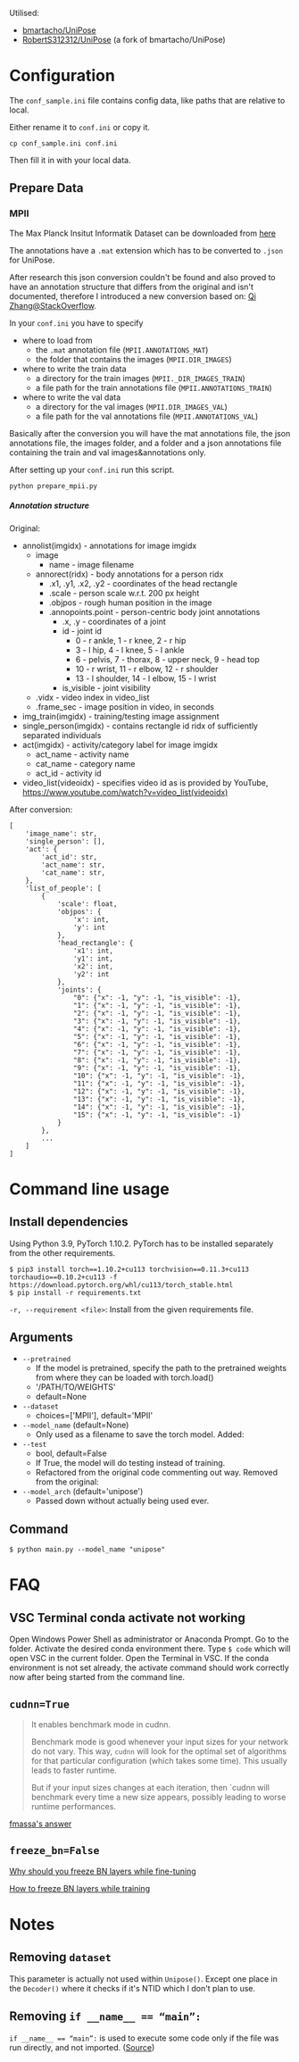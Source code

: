 Utilised:
- [bmartacho/UniPose](https://github.com/bmartacho/UniPose)
- [RobertS312312/UniPose](https://github.com/RobertS312312/UniPose) (a fork of bmartacho/UniPose)

# Configuration

The `conf_sample.ini` file contains config data, like paths that are relative to local.

Either rename it to `conf.ini` or copy it.
```
cp conf_sample.ini conf.ini
```
Then fill it in with your local data.

## Prepare Data

### MPII

The Max Planck Insitut Informatik Dataset can be downloaded from [here](http://human-pose.mpi-inf.mpg.de/#download)

The annotations have a `.mat` extension which has to be converted to `.json` for UniPose.

After research this json conversion couldn't be found and also proved to have an annotation structure that differs from the original and isn't documented, therefore I introduced a new conversion based on: [Qi Zhang@StackOverflow](https://stackoverflow.com/a/61074404/13497164).

In your `conf.ini` you have to specify

* where to load from
    * the `.mat` annotation file (`MPII.ANNOTATIONS_MAT`)
    * the folder that contains the images (`MPII.DIR_IMAGES`)
* where to write the train data
    * a directory for the train images (`MPII._DIR_IMAGES_TRAIN`)
    * a file path for the train annotations file (`MPII.ANNOTATIONS_TRAIN`)
* where to write the val data
    * a directory for the val images (`MPII.DIR_IMAGES_VAL`)
    * a file path for the val annotations file (`MPII.ANNOTATIONS_VAL`)

Basically after the conversion you will have the mat annotations file, the json annotations file, the images folder, and a folder and a json annotations file containing the train and val images&annotations only.

After setting up your `conf.ini` run this script.
```
python prepare_mpii.py
```

##### Annotation structure

Original:

* annolist(imgidx) - annotations for image imgidx
    * image
        * name - image filename
    * annorect(ridx) - body annotations for a person ridx
        * .x1, .y1, .x2, .y2 - coordinates of the head rectangle
        * .scale - person scale w.r.t. 200 px height
        * .objpos - rough human position in the image
        * .annopoints.point - person-centric body joint annotations
            * .x, .y - coordinates of a joint
            * id - joint id 
                * 0 - r ankle, 1 - r knee, 2 - r hip
                * 3 - l hip, 4 - l knee, 5 - l ankle
                * 6 - pelvis, 7 - thorax, 8 - upper neck, 9 - head top
                * 10 - r wrist, 11 - r elbow, 12 - r shoulder
                * 13 - l shoulder, 14 - l elbow, 15 - l wrist
            * is_visible - joint visibility
    * .vidx - video index in video_list
    * .frame_sec - image position in video, in seconds
* img_train(imgidx) - training/testing image assignment
* single_person(imgidx) - contains rectangle id ridx of sufficiently separated individuals
* act(imgidx) - activity/category label for image imgidx
    * act_name - activity name
    * cat_name - category name
    * act_id - activity id
* video_list(videoidx) - specifies video id as is provided by YouTube, https://www.youtube.com/watch?v=video_list(videoidx)

After conversion:
```
[
    'image_name': str,
    'single_person': [],
    'act': {
        'act_id': str,
        'act_name': str,
        'cat_name': str,
    },
    'list_of_people': [
        {
            'scale': float,
            'objpos': {
                'x': int,
                'y': int
            },
            'head_rectangle': {
                'x1': int,
                'y1': int,
                'x2': int,
                'y2': int
            },
            'joints': {
                "0": {"x": -1, "y": -1, "is_visible": -1},
                "1": {"x": -1, "y": -1, "is_visible": -1},
                "2": {"x": -1, "y": -1, "is_visible": -1},
                "3": {"x": -1, "y": -1, "is_visible": -1},
                "4": {"x": -1, "y": -1, "is_visible": -1},
                "5": {"x": -1, "y": -1, "is_visible": -1},
                "6": {"x": -1, "y": -1, "is_visible": -1},
                "7": {"x": -1, "y": -1, "is_visible": -1},
                "8": {"x": -1, "y": -1, "is_visible": -1},
                "9": {"x": -1, "y": -1, "is_visible": -1},
                "10": {"x": -1, "y": -1, "is_visible": -1},
                "11": {"x": -1, "y": -1, "is_visible": -1},
                "12": {"x": -1, "y": -1, "is_visible": -1},
                "13": {"x": -1, "y": -1, "is_visible": -1},
                "14": {"x": -1, "y": -1, "is_visible": -1},
                "15": {"x": -1, "y": -1, "is_visible": -1}
            }
        },
        ...
    ]
]
```

# Command line usage

## Install dependencies

Using Python 3.9, PyTorch 1.10.2.
PyTorch has to be installed separately from the other requirements.
```
$ pip3 install torch==1.10.2+cu113 torchvision==0.11.3+cu113 torchaudio==0.10.2+cu113 -f https://download.pytorch.org/whl/cu113/torch_stable.html
$ pip install -r requirements.txt
```

`-r, --requirement <file>`:
Install from the given requirements file.

## Arguments

- `--pretrained`
    * If the model is pretrained, specify the path to the pretrained weights from where they can be loaded with torch.load()
    * '/PATH/TO/WEIGHTS'
    * default=None
- `--dataset`
    * choices=['MPII'], default='MPII'
- `--model_name` (default=None)
    * Only used as a filename to save the torch model.
Added:
- `--test`
    * bool, default=False
    * If True, the model will do testing instead of training.
    * Refactored from the original code commenting out way.
Removed from the original:
- `--model_arch` (default='unipose')
    * Passed down without actually being used ever.

## Command

```
$ python main.py --model_name "unipose"
```

# FAQ

## VSC Terminal conda activate not working

Open Windows Power Shell as administrator or Anaconda Prompt.
Go to the folder.
Activate the desired conda environment there.
Type `$ code` which will open VSC in the current folder.
Open the Terminal in VSC.
If the conda environment is not set already, the activate command should work correctly now after being started from the command line.

## `cudnn=True`

> It enables benchmark mode in cudnn.
>
> Benchmark mode is good whenever your input sizes for your network do not vary. This way, `cudnn` will look for the optimal set of algorithms for that particular configuration (which takes some time). This usually leads to faster runtime.
>
> But if your input sizes changes at each iteration, then `cudnn will benchmark every time a new size appears, possibly leading to worse runtime performances.

[fmassa's answer](https://discuss.pytorch.org/t/what-does-torch-backends-cudnn-benchmark-do/5936/2)

## `freeze_bn=False`

[Why should you freeze BN layers while fine-tuning](https://stackoverflow.com/questions/63016740/why-its-necessary-to-frozen-all-inner-state-of-a-batch-normalization-layer-when)

[How to freeze BN layers while training](https://discuss.pytorch.org/t/how-to-freeze-bn-layers-while-training-the-rest-of-network-mean-and-var-wont-freeze/89736/11)

# Notes

## Removing `dataset`

This parameter is actually not used within `Unipose()`.
Except one place in the `Decoder()` where it checks if it's NTID which I don't plan to use.

## Removing `if __name__ == “main”:`

`if __name__ == “main”:` is used to execute some code only if the file was run directly, and not imported. ([Source](https://www.geeksforgeeks.org/what-does-the-if-__name__-__main__-do/))